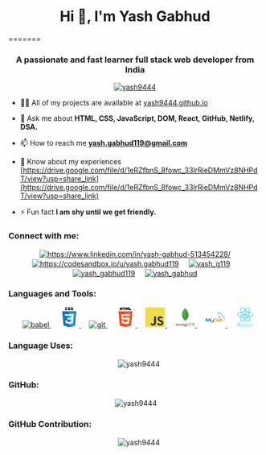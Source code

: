 <!---
yash9444/yash9444 is a ✨ special ✨ repository because its `README.md` (this file) appears on your GitHub profile.
You can click the Preview link to take a look at your changes.
--->
<h1 align="center">Hi 👋, I'm Yash Gabhud</h1>
<!-- <<<<<<< HEAD -->
<!-- <img src="https://github.com/yash9444/yash9444/blob/702ad9d6e28413623d78274d3bb7777c66169479/web-development-yash.mp4" alt="This is Yash Gabhud"/> -->
=======
<!-- <img src="https://cdnl.iconscout.com/lottie/premium/preview-watermark/web-development-3754057-3179103.mp4" alt="This is Yash Gabhud"/> -->
<!-- >>>>>>> 1334f3e07cbbdbe699a76164b2ee460e3051c818 -->

<h3 align="center">A passionate and fast learner full stack web developer from India</h3>

<p align="center"> <a href="https://github.com/ryo-ma/github-profile-trophy"><img src="https://github-profile-trophy.vercel.app/?username=yash9444" alt="yash9444" /></a> </p>

- 👨‍💻 All of my projects are available at [yash9444.github.io](yash9444.github.io)

- 💬 Ask me about **HTML, CSS, JavaScript, DOM, React, GitHub, Netlify, DSA.**

- 📫 How to reach me **yash.gabhud119@gmail.com**

- 📄 Know about my experiences [https://drive.google.com/file/d/1eRZfbnS_8fowc_33lrRieDMmVz8NHPdT/view?usp=share_link](https://drive.google.com/file/d/1eRZfbnS_8fowc_33lrRieDMmVz8NHPdT/view?usp=share_link)

- ⚡ Fun fact **I am shy until we get friendly.**

<h3 align="left">Connect with me:</h3>
<p align="center" space="10px">
&nbsp; &nbsp; <a href="https://linkedin.com/in/https://www.linkedin.com/in/yash-gabhud-513454228/" target="blank"><img align="center" src="https://raw.githubusercontent.com/rahuldkjain/github-profile-readme-generator/master/src/images/icons/Social/linked-in-alt.svg" alt="https://www.linkedin.com/in/yash-gabhud-513454228/" height="30" width="40" /></a>
&nbsp; &nbsp; <a href="https://codesandbox.com/https://codesandbox.io/u/yash.gabhud119" target="blank"><img align="center" src="https://raw.githubusercontent.com/rahuldkjain/github-profile-readme-generator/master/src/images/icons/Social/codesandbox.svg" alt="https://codesandbox.io/u/yash.gabhud119" height="30" width="40" /></a>
&nbsp; &nbsp; <a href="https://instagram.com/yash_g119" target="blank"><img align="center" src="https://raw.githubusercontent.com/rahuldkjain/github-profile-readme-generator/master/src/images/icons/Social/instagram.svg" alt="yash_g119" height="30" width="40" /></a>
&nbsp; &nbsp; <a href="https://www.hackerrank.com/yash_gabhud119" target="blank"><img align="center" src="https://raw.githubusercontent.com/rahuldkjain/github-profile-readme-generator/master/src/images/icons/Social/hackerrank.svg" alt="yash_gabhud119" height="30" width="40" /></a>
&nbsp; &nbsp; <a href="https://www.leetcode.com/yash_gabhud" target="blank"><img align="center" src="https://raw.githubusercontent.com/rahuldkjain/github-profile-readme-generator/master/src/images/icons/Social/leet-code.svg" alt="yash_gabhud" height="30" width="40" /></a>
</p>

<h3 align="left">Languages and Tools:</h3>
<p align="center"> 
  &nbsp; &nbsp; <a href="https://babeljs.io/" target="_blank" rel="noreferrer"> 
  <img src="https://www.vectorlogo.zone/logos/babeljs/babeljs-icon.svg" alt="babel" width="40" height="40"/> 
  </a> 
  &nbsp; &nbsp; <a href="https://www.w3schools.com/css/" target="_blank" rel="noreferrer"> 
  <img src="https://raw.githubusercontent.com/devicons/devicon/master/icons/css3/css3-original-wordmark.svg" alt="css3" width="40" height="40"/> 
  </a> 
  &nbsp; &nbsp; <a href="https://git-scm.com/" target="_blank" rel="noreferrer"> 
  <img src="https://www.vectorlogo.zone/logos/git-scm/git-scm-icon.svg" alt="git" width="40" height="40"/> 
  </a> 
  &nbsp; &nbsp; <a href="https://www.w3.org/html/" target="_blank" rel="noreferrer"> 
  <img src="https://raw.githubusercontent.com/devicons/devicon/master/icons/html5/html5-original-wordmark.svg" alt="html5" width="40" height="40"/> 
  </a> 
  &nbsp; &nbsp; <a href="https://developer.mozilla.org/en-US/docs/Web/JavaScript" target="_blank" rel="noreferrer"> 
  <img src="https://raw.githubusercontent.com/devicons/devicon/master/icons/javascript/javascript-original.svg" alt="javascript" width="40" height="40"/> 
  </a> 
  &nbsp; &nbsp; <a href="https://www.mongodb.com/" target="_blank" rel="noreferrer"> 
  <img src="https://raw.githubusercontent.com/devicons/devicon/master/icons/mongodb/mongodb-original-wordmark.svg" alt="mongodb" width="40" height="40"/> 
  </a> 
  &nbsp; &nbsp; <a href="https://www.mysql.com/" target="_blank" rel="noreferrer"> 
  <img src="https://raw.githubusercontent.com/devicons/devicon/master/icons/mysql/mysql-original-wordmark.svg" alt="mysql" width="40" height="40"/> 
  </a> 
  &nbsp; &nbsp; <a href="https://reactjs.org/" target="_blank" rel="noreferrer"> 
  <img src="https://raw.githubusercontent.com/devicons/devicon/master/icons/react/react-original-wordmark.svg" alt="react" width="40" height="40"/> </a> 
</p>
<h3 align="left">Language Uses:</h3>
<p align="center">&nbsp; &nbsp; <img align="center" src="https://github-readme-stats.vercel.app/api/top-langs?username=yash9444&show_icons=true&locale=en&layout=compact" alt="yash9444" /></p>
<h3 align="left">GitHub:</h3>
<p align="center">&nbsp;<img align="center" src="https://github-readme-stats.vercel.app/api?username=yash9444&show_icons=true&locale=en" alt="yash9444" /></p>
<h3 align="left">GitHub Contribution:</h3>
<p align="center">&nbsp; &nbsp; <img align="center" src="https://github-readme-streak-stats.herokuapp.com/?user=yash9444&" alt="yash9444" /></p>

